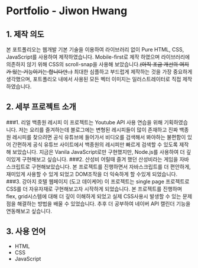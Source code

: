<!-- heading -->

# Portfolio - Jiwon Hwang

<!-- List -->
## 1. 제작 의도
본 포트폴리오는 웹개발 기본 기술을 이용하여 라이브러리 없이 Pure HTML, CSS, JavaScript를 사용하여 제작하였습니다.
Mobile-first로 제작 하였으며 라이브러리에 의존하지 않기 위해 CSS의 scroll-snap을 사용해 보았습니다.~~(아직 조금 개선의 여지가 있는 기능이기는 합니다만..)~~ 최대한 심플하고 부드럽게 제작하는 것을 가장 중요하게 생각했으며, 포트폴리오 내에서 사용된 모든 벡터 이미지는 일러스트레이터로 직접 제작하였습니다.

## 2. 세부 프로젝트 소개
###1. 리얼 백종원 레시피
이 프로젝트는 Youtube API 사용 연습을 위해 기획하였습니다. 저는 요리를 즐겨하는데 블로그에는 변형된 레시피들이 많이 존재하고 진짜 백종원 레시피를 찾으려면 공식 유튜브에 들어가서 비디오를 검색해서 봐야하는 불편함이 있어 간편하게 공식 유튜브 사이트에서 백종원의 레시피만 빠르게 검색할 수 있도록 제작해 보았습니다. 지금은 Vanila JavaScript로만 구현했지만, Node.js를 사용하여 더 깊이있게 구현해보고 싶습니다.
###2. 산성비
어릴때 즐겨 했던 산성비라는 게임을 자바스크립트로 구현해보았습니다. 본 프로젝트를 진행하면서 자바스크립트를 더 편안하게, 재미있게 사용할 수 있게 되었고 DOM조작을 더 익숙하게 할 수있게 되었습니다.
###3. 강아지 호텔 웹페이지 (도고 데이케어)
이 프로젝트는 single page 프로젝트로 CSS를 더 자유자재로 구현해보고자 시작하게 되었습니다. 본 프로젝트를 진행하며 flex, grid시스템에 대해 더 깊이 이해하게 되었고 실제 CSS사용시 발생할 수 있는 문제점을 해결하는 방법을 배울 수 있었습니다. 추후 더 공부하여 네이버 API 캘린더 기능을 연동해보고 싶습니다.

## 3. 사용 언어
- HTML
- CSS
- JavaScript


